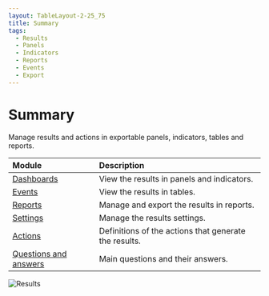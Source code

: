 ```yaml
---
layout: TableLayout-2-25_75
title: Summary
tags:
  - Results
  - Panels
  - Indicators
  - Reports
  - Events
  - Export
---
```

# Summary

Manage results and actions in exportable panels, indicators, tables and reports.

| Module | Description |
| :--- | :--- |
| [Dashboards](dashboards/) | View the results in panels and indicators. |
| [Events](events/) | View the results in tables. |
| [Reports](reports/) | Manage and export the results in reports. |
| [Settings](settings/) | Manage the results settings. |
| [Actions](actions) | Definitions of the actions that generate the results. |
| [Questions and answers](faq) | Main questions and their answers. |

   ![Results](https://cdn.phishx.io/phishx-docs/images/phishx_results_menu_01.webp)
